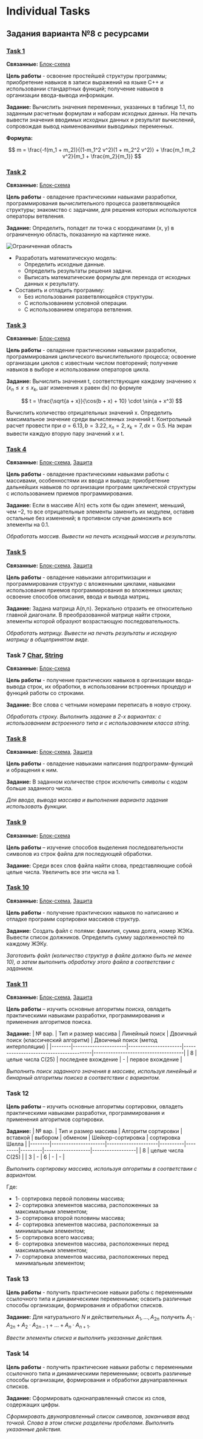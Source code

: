 # Individual Tasks

## Задания варианта №8 с ресурсами

### [Task 1](1.cpp)

**Связанные:** [Блок-схема](1.pdf)

**Цель работы** - освоение простейшей структуры программы; приобретение
навыков в записи выражений на языке С++ и использовании стандартных функций;
получение навыков в организации ввода-вывода информации.

**Задание:** Вычислить значения переменных, указанных в таблице 1.1, по заданным расчетным формулам и наборам исходных данных. На печать вывести значения вводимых исходных данных и результат вычислений, сопровождая вывод наименованиями выводимых переменных.

**Формула:**

$$
m = \frac{-f(m_1 + m_2)}{(1-m_1^2 v^2)(1 + m_2^2 v^2)} + \frac{m_1 m_2 v^2}{m_1 + \frac{m_2}{m_1}}
$$

### [Task 2](2.cpp)

**Связанные:** [Блок-схема](2.pdf)

**Цель работы** - овладение практическими навыками разработки, программирования
вычислительного процесса разветвляющейся структуры; знакомство с задачами, для
решения которых используются операторы ветвления.

**Задание:** Определить, попадет ли точка с координатами (x, y) в ограниченную область, показанную на картинке ниже.

![Ограниченная область](images/individual_2.jpg)

- Разработать математическую модель:
  - Определить исходные данные.
  - Определить результаты решения задачи.
  - Выписать математические формулы для перехода от исходных данных к результату.
- Составить и отладить программу:
  - Без использования разветвляющейся структуры.
  - С использованием условной операции.
  - С использованием оператора ветвления.

### [Task 3](3.cpp)

**Связанные:** [Блок-схема](3.pdf)

**Цель работы** - овладение практическими навыками разработки,
программирования циклического вычислительного процесса; освоение организации
циклов с известным числом повторений; получение навыков в выборе и использовании
операторов цикла.

**Задание:** Вычислить значения t, соответствующие каждому значению x ($x_n ≤ x ≤ x_k$, шаг изменения x равен dx) по формуле

$$
t = \frac{\sqrt{a + x}}{\cos(b + x) + 10} \cdot \sin(a + x^3)
$$

Вычислить количество отрицательных значений x. Определить максимальное значение среди вычисленных значений t. Контрольный расчет провести при $a=6.13, b=3.22, x_n=2, x_k=7, dx=0.5$. На экран вывести каждую вторую пару значений x и t.

### [Task 4](4.cpp)

**Связанные:** [Блок-схема](4.pdf), [Защита](4_defense.cpp)

**Цель работы** - овладение практическими навыками работы с массивами,
особенностями их ввода и вывода; приобретение дальнейших навыков по организации
программ циклической структуры с использованием приемов программирования.

**Задание:** Если в массиве А(n) есть хотя бы один элемент, меньший, чем –2, то все
отрицательные элементы заменить их модулем, оставив остальные без изменений; в
противном случае домножить все элементы на 0.1.

*Обработать массив. Вывести на печать
исходный массив и результаты.*

### [Task 5](5.cpp)

**Связанные:** [Блок-схема](5.pdf), [Защита](4_defense.cpp)

**Цель работы** - овладение навыками алгоритмизации и программирования структур
с вложенными циклами, навыками использования приемов программирования во
вложенных циклах; освоение способов описания, ввода и вывода матриц.

**Задание:** Задана матрица A(n,n). Зеркально отразить ее
относительно главной диагонали. В
преобразованной матрице найти строки,
элементы которой образуют возрастающую
последовательность.

*Обработать матрицу.
Вывести на печать результаты и исходную матрицу в общепринятом виде.*

### Task 7 [Char](7_char.cpp), [String](7_string.cpp)

**Связанные:** [Блок-схема](5.pdf)

**Цель работы** - получение практических навыков в организации ввода-вывода строк,
их обработки, в использовании встроенных процедур и функций работы со строками.

**Задание:** Все слова с четными номерами переписать в новую строку.

*Обработать строку. Выполнить задание в 2-х
вариантах: с использованием встроенного типа и с использованием класса string.*

### [Task 8](8.cpp)

**Связанные:** [Блок-схема](8.pdf), [Защита](8_defense.cpp)

**Цель работы** - овладение навыками написания подпрограмм-функций и обращения к ним.

**Задание:** В заданном количестве строк исключить символы с кодом больше заданного числа.

*Для ввода, вывода массива и выполнения варианта задания использовать функции.*

### [Task 9](9.cpp)

**Связанные:** [Блок-схема](9.pdf)

**Цель работы** – изучение способов выделения последовательности символов из строк файла для
последующей обработки.

**Задание:** Среди всех слов файла найти слова, представляющие собой целые числа. Увеличить все эти числа на
1.

### [Task 10](10.cpp)

**Связанные:** [Блок-схема](10.pdf), [Защита](10_defense.cpp)

**Цель работы** - получение практических навыков по написанию и отладке программ сортировки
массивов структур.

**Задание:** Создать файл с полями: фамилия, сумма долга, номер ЖЭКа. Вывести список должников.
Определить сумму задолженностей по каждому ЖЭКу.

*Заготовить файл (количество структур в файле должно быть не менее 10), а затем выполнить
обработку этого файла в соответствии с заданием.*

### [Task 11](11.cpp)

**Связанные:** [Блок-схема](11.pdf), [Защита](11_defense.cpp)

**Цель работы** – изучить основные алгоритмы поиска, овладеть практическими навыками разработки, программирования и применения алгоритмов поиска.

**Задание:**
| № вар. | Тип и размер массива | Линейный поиск       | Двоичный поиск (классический алгоритм) | Двоичный поиск (метод интерполяции) |
|--------|----------------------|----------------------|----------------------------------------|-------------------------------------|
| 8      | целые числа С(25)    | последнее вхождение  | -                                      | первое вхождение                    |

*Выполнить поиск заданного значения в массиве, используя линейный и бинарный алгоритмы поиска в соответствии с вариантом.*

### Task 12

**Цель работы** – изучить основные алгоритмы сортировки, овладеть
практическими навыками разработки, программирования и применения алгоритмов
сортировки.

**Задание:**
| № вар. | Тип и размер массива | Алгоритм сортировки | вставкой | выбором | обменом | Шейкер-сортировка | сортировка Шелла |
|--------|----------------------|---------------------|----------|---------|---------|-------------------|------------------|
| 8      | целые числа С(25)    |                     | 3        | -       | 6       | -                 | -                |

*Выполнить сортировку массива, используя алгоритмы в соответствии с вариантом.*

Где:

- 1- сортировка первой половины массива;
- 2- сортировка элементов массива, расположенных за максимальным элементом;
- 3- сортировка второй половины массива;
- 4- сортировка элементов массива, расположенных за минимальным элементом;
- 5- сортировка всего массива;
- 6- сортировка элементов массива, расположенных перед максимальным
элементом;
- 7- сортировка элементов массива, расположенных перед минимальным
элементом;

### Task 13

**Цель работы** - получить практические навыки работы с
переменными ссылочного типа и динамическими переменными; освоить
различные способы организации, формирования и обработки списков.

**Задание:** Для натурального $N$ и действительных $A_1, \ldots, A_{2n}$ получить $A_1 \cdot A_{2n} + A_2 \cdot A_{2n-1} + \ldots + A_n \cdot A_{n+1}$.

*Ввести элементы списка и выполнить указанные действия.*

### Task 14

**Цель работы** - получить практические навыки работы с переменными
ссылочного типа и динамическими переменными; освоить различные способы
организации, формирования и обработки двунаправленных списков.

**Задание:** Сформировать однонаправленный список из слов, содержащих
цифры.

*Сформировать двунаправленный список символов, заканчивая
ввод точкой. Слова в этом списке разделены пробелами. Выполнить
указанные действия.*
